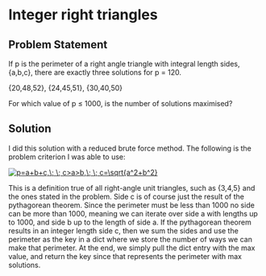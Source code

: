 # Integer right triangles

## Problem Statement

If p is the perimeter of a right angle triangle with integral length sides, {a,b,c}, there are exactly three solutions for p = 120.

{20,48,52}, {24,45,51}, {30,40,50}

For which value of p ≤ 1000, is the number of solutions maximised?

## Solution
I did this solution with a reduced brute force method. The following is the problem criterion I was able to use:

<a href="https://www.codecogs.com/eqnedit.php?latex=p=a&plus;b&plus;c,\;&space;\;&space;c>a>b,\;&space;\;&space;c=\sqrt{a^2&plus;b^2}" target="_blank"><img src="https://latex.codecogs.com/gif.latex?p=a&plus;b&plus;c,\;&space;\;&space;c>a>b,\;&space;\;&space;c=\sqrt{a^2&plus;b^2}" title="p=a+b+c,\; \; c>a>b,\; \; c=\sqrt{a^2+b^2}" /></a>

This is a definition true of all right-angle unit triangles, such as {3,4,5} and the ones stated in the problem. Side c is of course just the result of the pythagorean theorem. Since the perimeter must be less than 1000 no side can be more than 1000, meaning we can iterate over side a with lengths up to 1000, and side b up to the length of side a. If the pythagorean theorem results in an integer length side c, then we sum the sides and use the perimeter as the key in a dict where we store the number of ways we can make that perimeter. At the end, we simply pull the dict entry with the max value, and return the key since that represents the perimeter with max solutions.